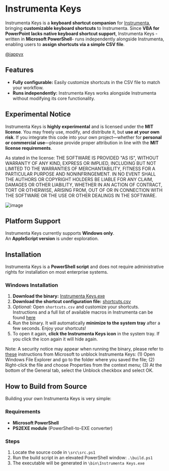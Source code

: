# Instrumenta Keys
Instrumenta Keys is a **keyboard shortcut companion** for [Instrumenta](https://github.com/iappyx/Instrumenta/), bringing **customizable keyboard shortcuts** to Instrumenta. Since **VBA for PowerPoint lacks native keyboard shortcut support**, Instrumenta Keys -written in **Microsoft PowerShell**- runs independently alongside Instrumenta, enabling users to **assign shortcuts via a simple CSV file**.

[@iappyx](https://github.com/iappyx)

## Features
- **Fully configurable:** Easily customize shortcuts in the CSV file to match your workflow.
- **Runs independently:** Instrumenta Keys works alongside Instrumenta without modifying its core functionality.

## Experimental Notice
Instrumenta Keys is **highly experimental** and is licensed under the **MIT license**. You may freely use, modify, and distribute it, but **use at your own risk**. If you integrate this code into your own project—whether for **personal or commercial use**—please provide proper attribution in line with the **MIT license requirements**.

As stated in the license: THE SOFTWARE IS PROVIDED "AS IS", WITHOUT WARRANTY OF ANY KIND, EXPRESS OR IMPLIED, INCLUDING BUT NOT LIMITED TO THE WARRANTIES OF MERCHANTABILITY, FITNESS FOR A PARTICULAR PURPOSE AND NONINFRINGEMENT. IN NO EVENT SHALL THE AUTHORS OR COPYRIGHT HOLDERS BE LIABLE FOR ANY CLAIM, DAMAGES OR OTHER LIABILITY, WHETHER IN AN ACTION OF CONTRACT, TORT OR OTHERWISE, ARISING FROM, OUT OF OR IN CONNECTION WITH THE SOFTWARE OR THE USE OR OTHER DEALINGS IN THE SOFTWARE.

![image](https://github.com/user-attachments/assets/2962b007-77b6-4142-9c36-f9ae8886bae1)

## Platform Support
Instrumenta Keys currently supports **Windows only**.  
An **AppleScript version** is under exploration.

## Installation
Instrumenta Keys is a **PowerShell script** and does not require administrative rights for installation on most enterprise systems.

### Windows Installation
1. **Download the binary:** [Instrumenta Keys.exe](https://github.com/iappyx/Instrumenta-Keys/raw/main/bin/Instrumenta%20Keys.exe)
2. **Download the shortcut configuration file:** [shortcuts.csv](https://github.com/iappyx/Instrumenta-Keys/raw/main/bin/shortcuts.csv)
3. *Optional:* Open `shortcuts.csv` and customize your shortcuts. Instructions and a full list of available macros in Instrumenta can be found [here](https://github.com/iappyx/Instrumenta-Keys/blob/main/instrumenta_macros.md)
5. Run the binary. It will automatically **minimize to the system tray** after a few seconds. Enjoy your shortcuts!
6. To open it again, **click the Instrumenta Keys icon** in the system tray. If you click the icon again it will hide again.

Note: A security notice may appear when running the binary, please refer to [these](https://support.microsoft.com/en-gb/topic/a-potentially-dangerous-macro-has-been-blocked-0952faa0-37e7-4316-b61d-5b5ed6024216) instructions from Microsoft to unblock Instrumenta Keys: (1) Open Windows File Explorer and go to the folder where you saved the file; (2) Right-click the file and choose Properties from the context menu; (3) At the bottom of the General tab, select the Unblock checkbox and select OK.
   
## How to Build from Source
Building your own Instrumenta Keys is very simple:

### Requirements
- **Microsoft PowerShell**
- **PS2EXE module** (PowerShell-to-EXE converter)

### Steps
1. Locate the source code in `\src\src.ps1`
2. Run the build script in an elevated PowerShell window: `.\build.ps1`
3. The executable will be generated in `\bin\Instrumenta Keys.exe`
